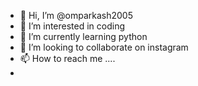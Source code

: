 - 👋 Hi, I’m @omparkash2005
- 👀 I’m interested in coding
- 🌱 I’m currently learning python
- 💞️ I’m looking to collaborate on instagram
- 📫 How to reach me ....
- 
<!---
omparkash2005/omparkash2005 is a ✨ special ✨ repository because its `README.md` (this file) appears on your GitHub profile.
You can click the Preview link to take a look at your changes.
--->
